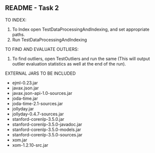 README - Task 2
-------------------------------

TO INDEX:

1. To Index open TestDataProcessingAndIndexing, and set appropriate paths.
2. Run TestDataProcessingAndIndexing

TO FIND AND EVALUATE OUTLIERS:
1. To find outliers, open TestOutliers and run the same
(This will output outlier evaluation statistics as well at the end of the run).

EXTERNAL JARS TO BE INCLUDED
- ejml-0.23.jar
- javax.json.jar
- javax.json-api-1.0-sources.jar
- joda-time.jar
- joda-time-2.1-sources.jar
- jollyday.jar
- jollyday-0.4.7-sources.jar
- stanford-corenlp-3.5.0.jar
- stanford-corenlp-3.5.0-javadoc.jar
- stanford-corenlp-3.5.0-models.jar
- stanford-corenlp-3.5.0-sources.jar
- xom.jar
- xom-1.2.10-src.jar
